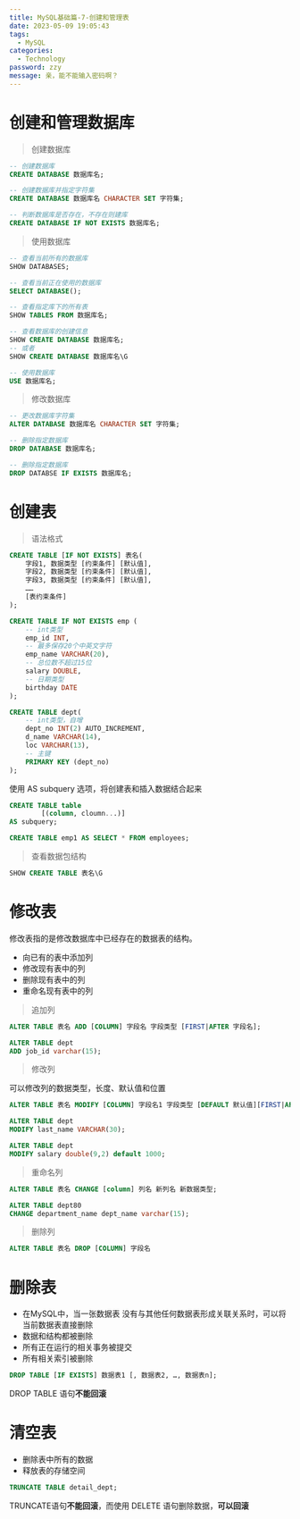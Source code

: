 ```yaml
---
title: MySQL基础篇-7-创建和管理表
date: 2023-05-09 19:05:43
tags: 
  - MySQL
categories: 
  - Technology
password: zzy   
message: 亲，能不能输入密码啊？
---
```


# 创建和管理数据库

> 创建数据库

```sql
-- 创建数据库
CREATE DATABASE 数据库名;

-- 创建数据库并指定字符集
CREATE DATABASE 数据库名 CHARACTER SET 字符集;

-- 判断数据库是否存在，不存在则建库
CREATE DATABASE IF NOT EXISTS 数据库名;
```

> 使用数据库

```sql
-- 查看当前所有的数据库
SHOW DATABASES;

-- 查看当前正在使用的数据库
SELECT DATABASE();

-- 查看指定库下的所有表
SHOW TABLES FROM 数据库名;

-- 查看数据库的创建信息
SHOW CREATE DATABASE 数据库名;
-- 或者
SHOW CREATE DATABASE 数据库名\G

-- 使用数据库
USE 数据库名;
```

> 修改数据库

```sql
-- 更改数据库字符集
ALTER DATABASE 数据库名 CHARACTER SET 字符集;

-- 删除指定数据库
DROP DATABASE 数据库名;

-- 删除指定数据库
DROP DATABSE IF EXISTS 数据库名;
```

# 创建表

> 语法格式

```sql
CREATE TABLE [IF NOT EXISTS] 表名(
    字段1, 数据类型 [约束条件] [默认值],
    字段2, 数据类型 [约束条件] [默认值],
    字段3, 数据类型 [约束条件] [默认值],
    ……
    [表约束条件]
);
```

```sql
CREATE TABLE IF NOT EXISTS emp (
    -- int类型
    emp_id INT,
    -- 最多保存20个中英文字符
    emp_name VARCHAR(20),
    -- 总位数不超过15位
    salary DOUBLE,
    -- 日期类型
    birthday DATE
);

CREATE TABLE dept(
    -- int类型，自增
    dept_no INT(2) AUTO_INCREMENT,
    d_name VARCHAR(14),
    loc VARCHAR(13),
    -- 主键
    PRIMARY KEY (dept_no)
);
```

 使用 AS subquery 选项，将创建表和插入数据结合起来 

```sql
CREATE TABLE table 
		[(column, cloumn...)]
AS subquery;		
```

```sql
CREATE TABLE emp1 AS SELECT * FROM employees;
```

> 查看数据包结构

```sql
SHOW CREATE TABLE 表名\G
```

# 修改表

 修改表指的是修改数据库中已经存在的数据表的结构。 

* 向已有的表中添加列 
* 修改现有表中的列 
* 删除现有表中的列 
* 重命名现有表中的列  

> 追加列

```sql
ALTER TABLE 表名 ADD [COLUMN] 字段名 字段类型 [FIRST|AFTER 字段名];
```

```sql
ALTER TABLE dept 
ADD job_id varchar(15);
```

> 修改列

 可以修改列的数据类型，长度、默认值和位置 

```sql
ALTER TABLE 表名 MODIFY [COLUMN] 字段名1 字段类型 [DEFAULT 默认值][FIRST|AFTER 字段名2];
```

```sql
ALTER TABLE dept
MODIFY last_name VARCHAR(30);

ALTER TABLE dept 
MODIFY salary double(9,2) default 1000;
```

> 重命名列

```sql
ALTER TABLE 表名 CHANGE [column] 列名 新列名 新数据类型;
```

```sql
ALTER TABLE dept80
CHANGE department_name dept_name varchar(15);
```

> 删除列

```sql
ALTER TABLE 表名 DROP [COLUMN] 字段名
```

# 删除表

* 在MySQL中，当一张数据表 没有与其他任何数据表形成关联关系时，可以将当前数据表直接删除
* 数据和结构都被删除
* 所有正在运行的相关事务被提交
* 所有相关索引被删除 

```sql
DROP TABLE [IF EXISTS] 数据表1 [, 数据表2, …, 数据表n];
```

 DROP TABLE 语句**不能回滚** 

# 清空表

* 删除表中所有的数据 
* 释放表的存储空间  

```sql
TRUNCATE TABLE detail_dept;
```

 TRUNCATE语句**不能回滚**，而使用 DELETE 语句删除数据，**可以回滚** 


